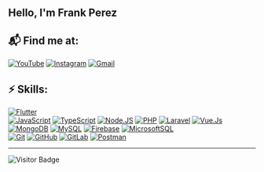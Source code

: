 ## Hello, I'm Frank Perez <img src="https://media.giphy.com/media/hvRJCLFzcasrR4ia7z/giphy.gif" width="15px"></a>

## 📬 Find me at:

[![YouTube](https://img.shields.io/badge/YouTube-Frave_Developer-FF0000?style=for-the-badge&logo=youtube&logoColor=white&labelColor=101010)](https://cutt.ly/pckBg9D)
[![Instagram](https://img.shields.io/badge/Instagram-@FraveDev-E4405F?style=for-the-badge&logo=instagram&logoColor=white&labelColor=101010)](https://www.instagram.com/frave_developer)
[![Gmail](https://img.shields.io/badge/Gmail-Frave.developer@gmail.com-ff0000?style=for-the-badge&logo=gmail&logoColor=white&labelColor=101010)](https://cutt.ly/pckBg9D)

## ⚡ Skills:
[![Flutter](https://img.shields.io/badge/Flutter-4a5fff?style=for-the-badge&logo=flutter&logoColor=white&labelColor=101010)]()
</br>
[![JavaScript](https://img.shields.io/badge/JavaScript-F7DF1E?style=for-the-badge&logo=javascript&logoColor=white&labelColor=101010)]()
[![TypeScript](https://img.shields.io/badge/TypeScript-007ACC?style=for-the-badge&logo=typescript&logoColor=white&labelColor=101010)]()
[![Node.JS](https://img.shields.io/badge/Node.JS-339933?style=for-the-badge&logo=node.js&logoColor=white&labelColor=101010)]()
[![PHP](https://img.shields.io/badge/PHP-777BB4?style=for-the-badge&logo=PHP&logoColor=white&labelColor=101010)]()
[![Laravel](https://img.shields.io/badge/laravel-FF2D20?style=for-the-badge&logo=Laravel&logoColor=white&labelColor=101010)]()
[![Vue.Js](https://img.shields.io/badge/vue.js-4FC08D?style=for-the-badge&logo=vue.js&logoColor=white&labelColor=101010)]()
</br>
[![MongoDB](https://img.shields.io/badge/MongoDB-47A248?style=for-the-badge&logo=mongodb&logoColor=white&labelColor=101010)]()
[![MySQL](https://img.shields.io/badge/MySQL-4479A1?style=for-the-badge&logo=mysql&logoColor=white&labelColor=101010)]()
[![Firebase](https://img.shields.io/badge/Firebase-FFCA28?style=for-the-badge&logo=firebase&logoColor=white&labelColor=101010)]()
[![MicrosoftSQL](https://img.shields.io/badge/Microsoft%20SQL%20SERVER-CC2927?style=for-the-badge&logo=microsoft%20sql%20server&logoColor=white&labelColor=101010)]()
</br>
[![Git](https://img.shields.io/badge/Git-ff6340?style=for-the-badge&logo=git&logoColor=white&labelColor=101010)]()
[![GitHub](https://img.shields.io/badge/GitHub-181717?style=for-the-badge&logo=github&logoColor=white&labelColor=101010)]()
[![GitLab](https://img.shields.io/badge/GitLab-FCA121?style=for-the-badge&logo=GitLab&logoColor=white&labelColor=101010)]()
[![Postman](https://img.shields.io/badge/Postman-FF6C37?style=for-the-badge&logo=Postman&logoColor=white&labelColor=101010)]()

---
![Visitor Badge](https://visitor-badge.laobi.icu/badge?page_id=Frave07.Frave07)
